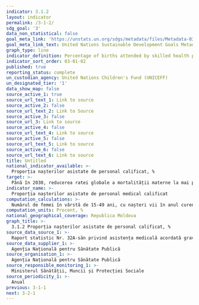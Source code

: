 ```yaml
---
indicator: 3.1.2
layout: indicator
permalink: /3-1-2/
sdg_goal: '3'
data_non_statistical: false
goal_meta_link: 'https://unstats.un.org/sdgs/metadata/files/Metadata-03-01-02.pdf'
goal_meta_link_text: United Nations Sustainable Development Goals Metadata (PDF 374 KB)
graph_type: line
indicator_definition: Percentage of births attended by skilled health personnel
indicator_sort_order: 03-01-02
published: true
reporting_status: complete
un_custodian_agency: United Nations Children's Fund (UNICEFF)
un_designated_tier: '1'
data_show_map: false
source_active_1: true
source_url_text_1: Link to source
source_active_2: false
source_url_text_2: Link to Source
source_active_3: false
source_url_3: Link to source
source_active_4: false
source_url_text_4: Link to source
source_active_5: false
source_url_text_5: Link to source
source_active_6: false
source_url_text_6: Link to source
title: Untitled
national_indicator_available: >-
  Proporția nașterilor asistate de personal calificat, %
target: >-
  Până în 2030, reducerea ratei globale a mortalității materne la mai puțin de 70 de cazuri la 100.000 de născuți-vii
indicator_name: >-
  Proporția nașterilor asistate de personal medical calificat
computation_calculations: >-
  Numărul de femei în vârstă de 15-49 ani, cu nașteri vii în anul curent, care au fost asistate în timpul nașterii de către personal medical calificat ( doctori, asistenți medicali, moașe) raportat la numărul total de femei în vârstă de 15-49 ani cu nașteri vii în anul de referință * 100.
computation_units: Procent, %
national_geographical_coverage: Republica Moldova
graph_title: >-
  3.1.2 Proporția nașterilor asistate de personal calificat, %
source_data_source_1: >-
  Raport statistic Nr. 32A-săn privind asistența medicală acordată gravidelor
source_data_supplier_1: >-
  Agenția Națională pentru Sănătate Publică
source_organisation_1: >-
  Agenția Națională pentru Sănătate Publică
source_responsible_monitoring_1: >-
  Ministerul Sănătății, Muncii și Protecției Sociale
source_periodicity_1: >-
  Anual
previous: 3-1-1
next: 3-2-1
---
```

